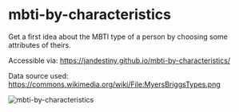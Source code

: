# mbti-by-characteristics
Get a first idea about the MBTI type of a person by choosing some attributes of theirs.

Accessible via:  https://jandestiny.github.io/mbti-by-characteristics/

Data source used: https://commons.wikimedia.org/wiki/File:MyersBriggsTypes.png


![mbti-by-characteristics](https://user-images.githubusercontent.com/39858598/137643462-57c23748-3985-41a0-9ef7-7a4352534ab5.gif)
